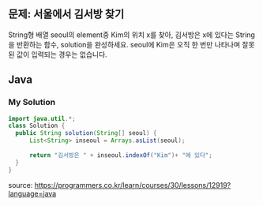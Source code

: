 ## 문제: 서울에서 김서방 찾기 

String형 배열 seoul의 element중 Kim의 위치 x를 찾아, 김서방은 x에 있다는 String을 반환하는 함수, solution을 완성하세요. seoul에 Kim은 오직 한 번만 나타나며 잘못된 값이 입력되는 경우는 없습니다.

## Java

### My Solution 
```java
import java.util.*;
class Solution {
  public String solution(String[] seoul) {
      List<String> inseoul = Arrays.asList(seoul);  	
	  
      return "김서방은 " + inseoul.indexOf("Kim")+ "에 있다";
  }
}
```


<bold> source: https://programmers.co.kr/learn/courses/30/lessons/12919?language=java </bold>
